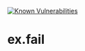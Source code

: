 [![Known Vulnerabilities](https://snyk.io/test/github/l1kw1d/Cookies/badge.svg?targetFile=package.json)](https://snyk.io/test/github/l1kw1d/Cookies?targetFile=package.json)
# ex.fail
